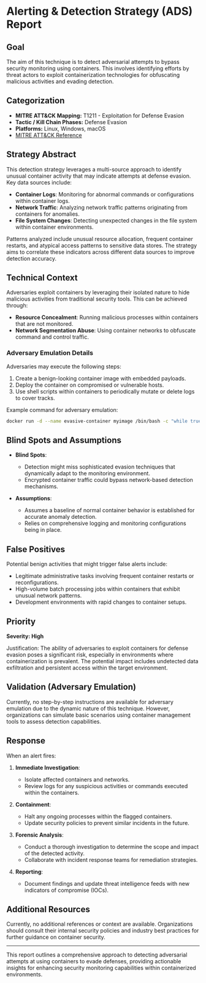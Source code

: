 # Alerting & Detection Strategy (ADS) Report

## Goal
The aim of this technique is to detect adversarial attempts to bypass security monitoring using containers. This involves identifying efforts by threat actors to exploit containerization technologies for obfuscating malicious activities and evading detection.

## Categorization
- **MITRE ATT&CK Mapping:** T1211 - Exploitation for Defense Evasion
- **Tactic / Kill Chain Phases:** Defense Evasion
- **Platforms:** Linux, Windows, macOS
- [MITRE ATT&CK Reference](https://attack.mitre.org/techniques/T1211)

## Strategy Abstract
This detection strategy leverages a multi-source approach to identify unusual container activity that may indicate attempts at defense evasion. Key data sources include:

- **Container Logs**: Monitoring for abnormal commands or configurations within container logs.
- **Network Traffic**: Analyzing network traffic patterns originating from containers for anomalies.
- **File System Changes**: Detecting unexpected changes in the file system within container environments.

Patterns analyzed include unusual resource allocation, frequent container restarts, and atypical access patterns to sensitive data stores. The strategy aims to correlate these indicators across different data sources to improve detection accuracy.

## Technical Context
Adversaries exploit containers by leveraging their isolated nature to hide malicious activities from traditional security tools. This can be achieved through:

- **Resource Concealment**: Running malicious processes within containers that are not monitored.
- **Network Segmentation Abuse**: Using container networks to obfuscate command and control traffic.

### Adversary Emulation Details
Adversaries may execute the following steps:
1. Create a benign-looking container image with embedded payloads.
2. Deploy the container on compromised or vulnerable hosts.
3. Use shell scripts within containers to periodically mutate or delete logs to cover tracks.

Example command for adversary emulation:
```bash
docker run -d --name evasive-container myimage /bin/bash -c "while true; do some_malicious_activity; sleep 3600; done"
```

## Blind Spots and Assumptions
- **Blind Spots**:
  - Detection might miss sophisticated evasion techniques that dynamically adapt to the monitoring environment.
  - Encrypted container traffic could bypass network-based detection mechanisms.

- **Assumptions**:
  - Assumes a baseline of normal container behavior is established for accurate anomaly detection.
  - Relies on comprehensive logging and monitoring configurations being in place.

## False Positives
Potential benign activities that might trigger false alerts include:

- Legitimate administrative tasks involving frequent container restarts or reconfigurations.
- High-volume batch processing jobs within containers that exhibit unusual network patterns.
- Development environments with rapid changes to container setups.

## Priority
**Severity: High**

Justification:
The ability of adversaries to exploit containers for defense evasion poses a significant risk, especially in environments where containerization is prevalent. The potential impact includes undetected data exfiltration and persistent access within the target environment.

## Validation (Adversary Emulation)
Currently, no step-by-step instructions are available for adversary emulation due to the dynamic nature of this technique. However, organizations can simulate basic scenarios using container management tools to assess detection capabilities.

## Response
When an alert fires:

1. **Immediate Investigation**:
   - Isolate affected containers and networks.
   - Review logs for any suspicious activities or commands executed within the containers.

2. **Containment**:
   - Halt any ongoing processes within the flagged containers.
   - Update security policies to prevent similar incidents in the future.

3. **Forensic Analysis**:
   - Conduct a thorough investigation to determine the scope and impact of the detected activity.
   - Collaborate with incident response teams for remediation strategies.

4. **Reporting**:
   - Document findings and update threat intelligence feeds with new indicators of compromise (IOCs).

## Additional Resources
Currently, no additional references or context are available. Organizations should consult their internal security policies and industry best practices for further guidance on container security. 

---

This report outlines a comprehensive approach to detecting adversarial attempts at using containers to evade defenses, providing actionable insights for enhancing security monitoring capabilities within containerized environments.